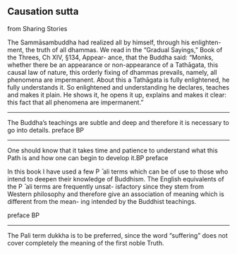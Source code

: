 ## Causation sutta
from Sharing Stories

The Sammāsambuddha had realized all by himself, through his enlighten-
ment, the truth of all dhammas.
We read in the “Gradual Sayings,” Book of the Threes, Ch XIV, §134, Appear-
ance, that the Buddha said:
“Monks, whether there be an appearance or non-appearance of a
Tathāgata, this causal law of nature, this orderly fixing of
dhammas prevails, namely, all phenomena are impermanent.
About this a Tathāgata is fully enlightened, he fully understands
it. So enlightened and understanding he declares, teaches and
makes it plain. He shows it, he opens it up, explains and makes
it clear: this fact that all phenomena are impermanent.”

---

The Buddha’s teachings are subtle and deep
and therefore it is necessary to go into details. preface BP

---
One should know
that it takes time and patience to understand what this Path is
and how one can begin to develop it.BP preface

In this book I have used a few P ̄
 ali terms which can be of
use to those who intend to deepen their knowledge of Buddhism.
The English equivalents of the P ̄
 ali terms are frequently unsat-
isfactory since they stem from Western philosophy and therefore
give an association of meaning which is different from the mean-
ing intended by the Buddhist teachings.

preface BP

---
The Pali term dukkha is to be preferred, since the word “suffering” does
not cover completely the meaning of the first noble Truth.

